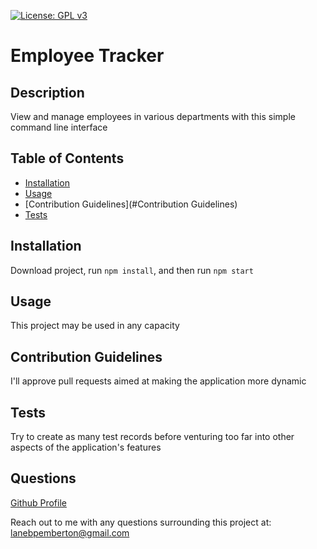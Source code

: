 [![License: GPL v3](https://img.shields.io/badge/License-GPLv3-blue.svg)](https://www.gnu.org/licenses/gpl-3.0)
# Employee Tracker

## Description

View and manage employees in various departments with this simple command line interface

## Table of Contents

- [Installation](#installation)
- [Usage](#usage)
- [Contribution Guidelines](#Contribution Guidelines)
- [Tests](#Tests)

## Installation

Download project, run `npm install`, and then run `npm start`

## Usage

This project may be used in any capacity

## Contribution Guidelines

I'll approve pull requests aimed at making the application more dynamic

## Tests

Try to create as many test records before venturing too far into other aspects of the application's features

## Questions

[Github Profile](https://github.com/lanebpemberton)



Reach out to me with any questions surrounding this project at: lanebpemberton@gmail.com